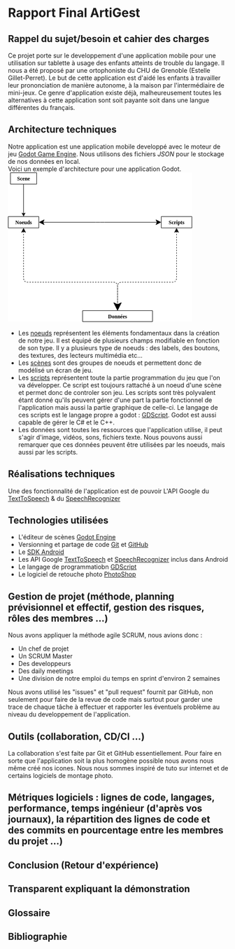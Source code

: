 # Rapport Final ArtiGest

## Rappel du sujet/besoin et cahier des charges
Ce projet porte sur le developpement d'une application mobile pour une utilisation sur tablette à usage des enfants atteints de trouble du langage.
Il nous a été proposé par une ortophoniste du CHU de Grenoble (Estelle Gillet-Perret).
Le but de cette application est d'aidé les enfants à travailler leur prononciation de manière autonome, à la maison par l'intermédiaire de mini-jeux.
Ce genre d'application existe déjà, malheureusement toutes les alternatives à cette application sont soit payante soit dans une langue différentes du français.

## Architecture techniques
Notre application est une application mobile developpé avec le moteur de jeu [Godot Game Engine](https://godotengine.org).
Nous utilisons des fichiers *JSON* pour le stockage de nos données en local.  
Voici un exemple d'architecture pour une application Godot.  
![](https://github.com/WriteInGesturesProject/docs/blob/master/Images/Architecture.png)  

- Les [noeuds](http://docs.godotengine.org/fr/latest/getting_started/step_by_step/scenes_and_nodes.html#nodes) représentent les éléments fondamentaux dans la création de notre jeu. Il est équipé de plusieurs champs modifiable en fonction de son type. Il y a plusieurs type de noeuds : des labels, des boutons, des textures, des lecteurs multimédia etc...  
- Les [scènes](http://docs.godotengine.org/fr/latest/getting_started/step_by_step/scenes_and_nodes.html#scenes) sont des groupes de noeuds et permettent donc de modélisé un écran de jeu.  
- Les [scripts](https://docs.godotengine.org/fr/latest/getting_started/scripting/visual_script/getting_started.html) représentent toute la partie programmation du jeu que l'on va développer. Ce script est toujours rattaché à un noeud d'une scène et permet donc de controler son jeu. Les scripts sont très polyvalent étant donné qu'ils peuvent gérer d'une part la partie fonctionnel de l'application mais aussi la partie graphique de celle-ci.  Le langage de ces scripts est le langage propre a godot : [GDScript](https://docs.godotengine.org/fr/latest/getting_started/scripting/gdscript/gdscript_advanced.html). Godot est aussi capable de gérer le C# et le C++.
- Les données sont toutes les ressources que l'application utilise, il peut s'agir d'image, vidéos, sons, fichiers texte. Nous pouvons aussi remarquer que ces données peuvent être utilisées par les noeuds, mais aussi par les scripts.


## Réalisations techniques
Une des fonctionnalité de l'application est de pouvoir L'API Google du [TextToSpeech](https://developer.android.com/reference/android/speech/tts/TextToSpeech) & du [SpeechRecognizer](https://developer.android.com/reference/android/speech/SpeechRecognizer)


## Technologies utilisées
- L'éditeur de scènes [Godot Engine](https://godotengine.org/)
- Versionning et partage de code [Git](https://git-scm.com/) et [GitHub](https://github.com/)
- Le [SDK Android](https://developer.android.com/studio)
- Les API Google [TextToSpeech](https://developer.android.com/reference/android/speech/tts/TextToSpeech) et [SpeechRecognizer](https://developer.android.com/reference/android/speech/SpeechRecognizer) inclus dans Android
- Le langage de programmatiobn [GDScript](https://docs.godotengine.org/fr/latest/getting_started/scripting/gdscript/gdscript_basics.html)
- Le logiciel de retouche photo [PhotoShop](https://www.adobe.com/fr/products/photoshop.html)


## Gestion de projet (méthode, planning prévisionnel et effectif, gestion des risques, rôles des membres ...)
Nous avons appliquer la méthode agile SCRUM, nous avions donc :  
- Un chef de projet
- Un SCRUM Master
- Des developpeurs
- Des daily meetings
- Une division de notre emploi du temps en sprint d'environ 2 semaines

Nous avons utilisé les "issues" et "pull request" fournit par GitHub, non seulement pour faire de la revue de code mais surtout pour garder une trace de chaque tâche à effectuer et rapporter les éventuels problème au niveau du developpement de l'application.


## Outils (collaboration, CD/CI ...)
La collaboration s'est faite par Git et GitHub essentiellement.
Pour faire en sorte que l'application soit la plus homogène possible nous avons nous même créé nos icones. Nous nous sommes inspiré de tuto sur internet et de certains logiciels de montage photo.

## Métriques logiciels : lignes de code, langages, performance, temps ingénieur (d'après vos journaux), la répartition des lignes de code et des commits en pourcentage entre les membres du projet ...)


## Conclusion (Retour d'expérience)


## Transparent expliquant la démonstration


## Glossaire


## Bibliographie

